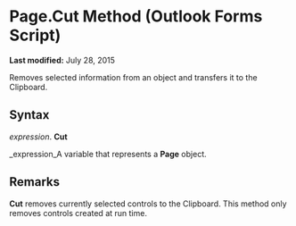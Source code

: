 
# Page.Cut Method (Outlook Forms Script)

 **Last modified:** July 28, 2015

Removes selected information from an object and transfers it to the Clipboard.

## Syntax

 _expression_. **Cut**

 _expression_A variable that represents a  **Page** object.


## Remarks

 **Cut** removes currently selected controls to the Clipboard. This method only removes controls created at run time.

